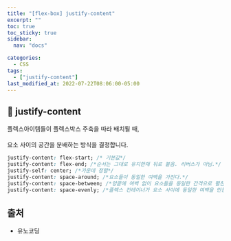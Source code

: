 ```yaml
---
title: "[flex-box] justify-content"
excerpt: ""
toc: true
toc_sticky: true
sidebar:
  nav: "docs"

categories:
  - CSS
tags:
  - ["justify-content"]
last_modified_at: 2022-07-22T08:06:00-05:00
---
```


## 📄 justify-content

플렉스아이템들이 플렉스박스 주축을 따라 배치될 때,<br>  
요소 사이의 공간을 분배하는 방식을 결정합니다.

```css
justify-content: flex-start; /* 기본값*/
justify-content: flex-end; /*순서는 그대로 유지한채 뒤로 붙음. 리버스가 아님.*/
justify-self: center; /*가운데 정렬*/
justify-content: space-around; /*요소들이 동일한 여백을 가진다.*/
justify-content: space-between; /*양끝에 여백 없이 요소들을 동일한 간격으로 펼친다.*/
justify-content: space-evenly; /*플렉스 컨테이너가 요소 사이에 동일한 여백을 만든다.*/
```

## 출처

- 유노코딩
